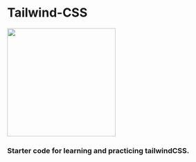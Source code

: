 # Tailwind-CSS
<img src="https://d1tlzifd8jdoy4.cloudfront.net/wp-content/uploads/2022/02/tailwindcss-eyecatch-960x504.png" height="250px"/>

### Starter code for learning and practicing tailwindCSS.
